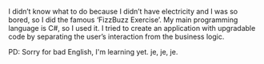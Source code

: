 I didn’t know what to do because I didn’t have electricity and I was so bored, so I did the famous ‘FizzBuzz Exercise’. 
My main programming language is C#, so I used it. 
I tried to create an application with upgradable code by separating the user’s interaction from the business logic.

PD: Sorry for bad English, I'm learning yet. je, je, je.
